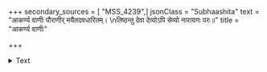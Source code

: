 +++
secondary_sources = [ "MSS_4239",]
jsonClass = "Subhaashita"
text = "आकर्ण्य वाणीः पौराणीर् मयैतदवधारितम्।  \nतिष्ठन्तु देवा देव्योऽपि सेव्यो नारायणः परः॥"
title = "आकर्ण्य वाणीः"

+++

<details><summary>Text</summary>

आकर्ण्य वाणीः पौराणीर् मयैतदवधारितम्।  
तिष्ठन्तु देवा देव्योऽपि सेव्यो नारायणः परः॥
</details>
